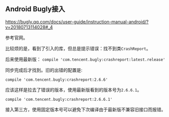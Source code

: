 ## Android Bugly接入

<https://bugly.qq.com/docs/user-guide/instruction-manual-android/?v=20180713114028#_4>

参考官网。

比较烦的是，看到了引入的库，但总是提示错误：找不到类`CrashReport`。

后来使用最新版：
`compile 'com.tencent.bugly:crashreport:latest.release'`

同步完成后才找到。旧的出错的配置是:

`compile 'com.tencent.bugly:crashreport:2.6.6'`

应该这样是拉去了错误的版本，使用最新版看到的版本号为`2.6.6.1`。

`compile 'com.tencent.bugly:crashreport:2.6.6.1'`

接入第三方，使用固定版本号可以避免下次编译由于最新版不兼容旧接口而报错。

